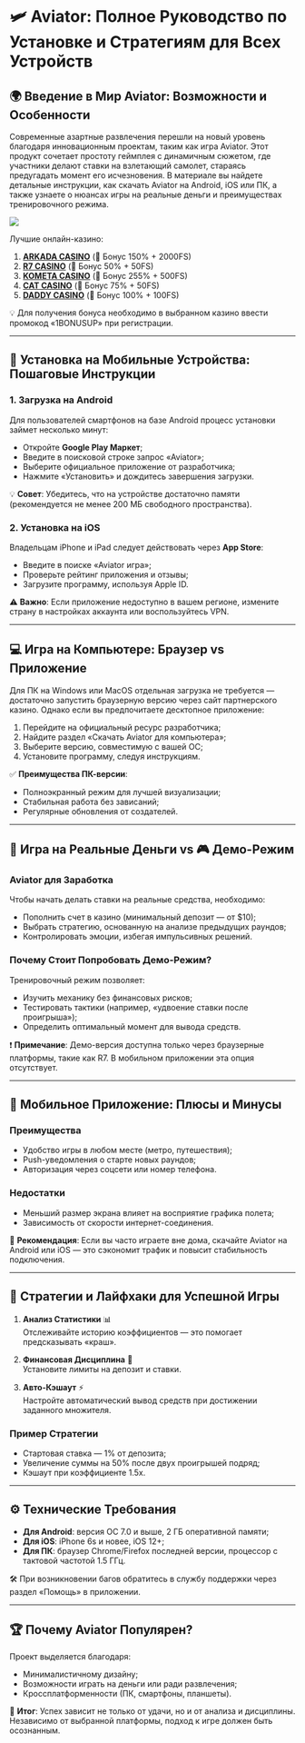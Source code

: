 # 🛩️ Aviator: Полное Руководство по Установке и Стратегиям для Всех Устройств  

## 🌍 Введение в Мир Aviator: Возможности и Особенности  
Современные азартные развлечения перешли на новый уровень благодаря инновационным проектам, таким как игра Aviator. Этот продукт сочетает простоту геймплея с динамичным сюжетом, где участники делают ставки на взлетающий самолет, стараясь предугадать момент его исчезновения. В материале вы найдете детальные инструкции, как скачать Aviator на Android, iOS или ПК, а также узнаете о нюансах игры на реальные деньги и преимуществах тренировочного режима.  

[![](https://i.ibb.co/DPMjQDXT/aviator-creo.jpg)](https://clck.ru/3FcBLa)

Лучшие онлайн-казино:

1. **[ARKADA CASINO](https://clck.ru/3FcBLa "ARKADA CASINO")** (🎁 Бонус 150% + 2000FS)
2. **[R7 CASINO](https://clck.ru/3FcBQu "R7 CASINO")** (🎁 Бонус 50% + 50FS)
3. **[KOMETA CASINO](https://clck.ru/3FcBFf "KOMETA CASINO")** (🎁 Бонус 255% + 500FS)
4. **[CAT CASINO](https://clck.ru/3FcBKb "CAT CASINO")** (🎁 Бонус 75% + 50FS)
5. **[DADDY CASINO](https://clck.ru/3FcBU5 "DADDY CASINO")** (🎁 Бонус 100% + 100FS)

💡 Для получения бонуса необходимо в выбранном казино ввести промокод «1BONUSUP» при регистрации.

---

## 📱 Установка на Мобильные Устройства: Пошаговые Инструкции  
### 1. Загрузка на Android  
Для пользователей смартфонов на базе Android процесс установки займет несколько минут:  
- Откройте **Google Play Маркет**;  
- Введите в поисковой строке запрос «Aviator»;  
- Выберите официальное приложение от разработчика;  
- Нажмите «Установить» и дождитесь завершения загрузки.  

💡 **Совет**: Убедитесь, что на устройстве достаточно памяти (рекомендуется не менее 200 МБ свободного пространства).  

### 2. Установка на iOS  
Владельцам iPhone и iPad следует действовать через **App Store**:  
- Введите в поиске «Aviator игра»;  
- Проверьте рейтинг приложения и отзывы;  
- Загрузите программу, используя Apple ID.  

⚠️ **Важно**: Если приложение недоступно в вашем регионе, измените страну в настройках аккаунта или воспользуйтесь VPN.  

---

## 💻 Игра на Компьютере: Браузер vs Приложение  
Для ПК на Windows или MacOS отдельная загрузка не требуется — достаточно запустить браузерную версию через сайт партнерского казино. Однако если вы предпочитаете десктопное приложение:  
1. Перейдите на официальный ресурс разработчика;  
2. Найдите раздел «Скачать Aviator для компьютера»;  
3. Выберите версию, совместимую с вашей ОС;  
4. Установите программу, следуя инструкциям.  

✅ **Преимущества ПК-версии**:  
- Полноэкранный режим для лучшей визуализации;  
- Стабильная работа без зависаний;  
- Регулярные обновления от создателей.  

---

## 🤑 Игра на Реальные Деньги vs 🎮 Демо-Режим  
### Aviator для Заработка  
Чтобы начать делать ставки на реальные средства, необходимо:  
- Пополнить счет в казино (минимальный депозит — от $10);  
- Выбрать стратегию, основанную на анализе предыдущих раундов;  
- Контролировать эмоции, избегая импульсивных решений.  

### Почему Стоит Попробовать Демо-Режим?  
Тренировочный режим позволяет:  
- Изучить механику без финансовых рисков;  
- Тестировать тактики (например, «удвоение ставки после проигрыша»);  
- Определить оптимальный момент для вывода средств.  

❗ **Примечание**: Демо-версия доступна только через браузерные платформы, такие как R7. В мобильном приложении эта опция отсутствует.  

---

## 📲 Мобильное Приложение: Плюсы и Минусы  
### Преимущества  
- Удобство игры в любом месте (метро, путешествия);  
- Push-уведомления о старте новых раундов;  
- Авторизация через соцсети или номер телефона.  

### Недостатки  
- Меньший размер экрана влияет на восприятие графика полета;  
- Зависимость от скорости интернет-соединения.  

🔔 **Рекомендация**: Если вы часто играете вне дома, скачайте Aviator на Android или iOS — это сэкономит трафик и повысит стабильность подключения.  

---

## 🧠 Стратегии и Лайфхаки для Успешной Игры  
1. **Анализ Статистики** 📊  
Отслеживайте историю коэффициентов — это помогает предсказывать «краш».  

2. **Финансовая Дисциплина** 💸  
Установите лимиты на депозит и ставки.  

3. **Авто-Кэшаут** ⚡  
Настройте автоматический вывод средств при достижении заданного множителя.  

### Пример Стратегии  
- Стартовая ставка — 1% от депозита;  
- Увеличение суммы на 50% после двух проигрышей подряд;  
- Кэшаут при коэффициенте 1.5x.  

---

## ⚙️ Технические Требования  
- **Для Android**: версия ОС 7.0 и выше, 2 ГБ оперативной памяти;  
- **Для iOS**: iPhone 6s и новее, iOS 12+;  
- **Для ПК**: браузер Chrome/Firefox последней версии, процессор с тактовой частотой 1.5 ГГц.  

🛠️ При возникновении багов обратитесь в службу поддержки через раздел «Помощь» в приложении.  

---

## 🏆 Почему Aviator Популярен?  
Проект выделяется благодаря:  
- Минималистичному дизайну;  
- Возможности играть на деньги или ради развлечения;  
- Кроссплатформенности (ПК, смартфоны, планшеты).  

🎯 **Итог**: Успех зависит не только от удачи, но и от анализа и дисциплины. Независимо от выбранной платформы, подход к игре должен быть осознанным.  
